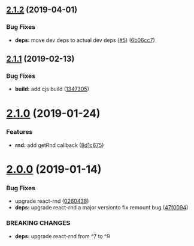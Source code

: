 ## [2.1.2](https://github.com/ClearC2/c2-dialog/compare/v2.1.1...v2.1.2) (2019-04-01)


### Bug Fixes

* **deps:** move dev deps to actual dev deps ([#5](https://github.com/ClearC2/c2-dialog/issues/5)) ([6b06cc7](https://github.com/ClearC2/c2-dialog/commit/6b06cc7))

## [2.1.1](https://github.com/ClearC2/c2-dialog/compare/v2.1.0...v2.1.1) (2019-02-13)


### Bug Fixes

* **build:** add cjs build ([1347305](https://github.com/ClearC2/c2-dialog/commit/1347305))

# [2.1.0](https://github.com/ClearC2/c2-dialog/compare/v2.0.0...v2.1.0) (2019-01-24)


### Features

* **rnd:** add getRnd callback ([8d1c675](https://github.com/ClearC2/c2-dialog/commit/8d1c675))

# [2.0.0](https://github.com/ClearC2/c2-dialog/compare/v1.0.10...v2.0.0) (2019-01-14)


### Bug Fixes

* upgrade react-rnd ([0260438](https://github.com/ClearC2/c2-dialog/commit/0260438))
* **deps:** upgrade react-rnd a major versionto fix remount bug ([47f0094](https://github.com/ClearC2/c2-dialog/commit/47f0094))


### BREAKING CHANGES

* **deps:** upgrade react-rnd from ^7 to ^9

